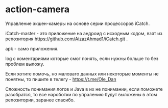 # action-camera
Управление экшен-камеры на основе серии процессоров iCatch. 


iCatch-master - это приложение на андроид с исходным кодом, взят из репозитория https://github.com/AizazAhmad1/iCatch.git .

apk - само приложения.

log c коментариями которые смог понять, если нужны больше то без проблем выложу.

Если хотите помочь, но маловато данных или некоторые моменты не понятны, то пишите в телегу - https://t.me/Ole_Dan

Сложность понимания логов и Java в их не понимании, если поможете разобратся, то все нароботки по упралению будут выложены в этом репозитории, заранее спасибо.
